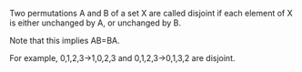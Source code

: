 Two permutations A and B of a set X are called disjoint if each element
of X is either unchanged by A, or unchanged by B.

Note that this implies AB=BA.

For example, <span>0,1,2,3</span>-\><span>1,0,2,3</span> and
<span>0,1,2,3</span>-\><span>0,1,3,2</span> are disjoint.
